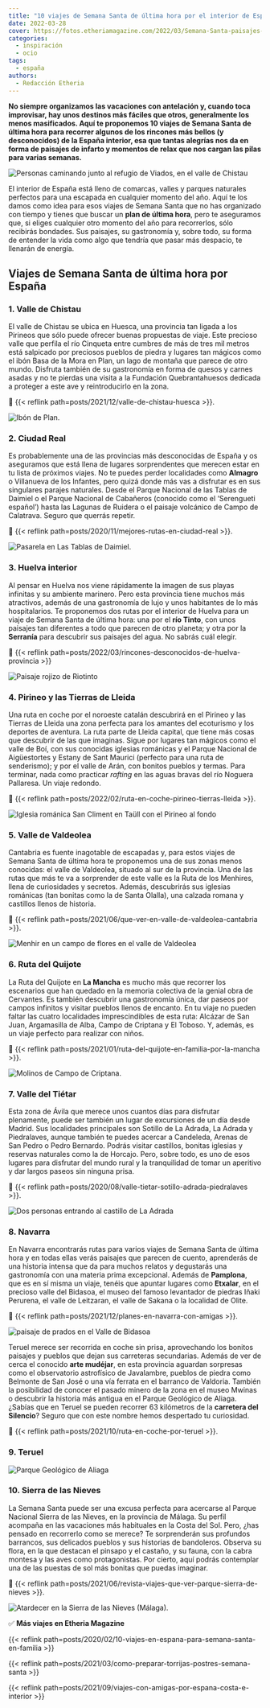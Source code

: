 ```yaml
---
title: "10 viajes de Semana Santa de última hora por el interior de España"
date: 2022-03-28
cover: https://fotos.etheriamagazine.com/2022/03/Semana-Santa-paisajes-del-valle-del-Bidasoa.jpg
categories: 
  - inspiración
  - ocio
tags: 
  - españa
authors: 
  - Redacción Etheria
---
```


**No siempre organizamos las vacaciones con antelación y, cuando toca improvisar, hay 
unos destinos más fáciles que otros, generalmente los menos masificados. Aquí te 
proponemos 10 viajes de Semana Santa de última hora para recorrer algunos de los 
rincones más bellos (y desconocidos) de la España interior, esa que tantas alegrías nos 
da en forma de paisajes de infarto y momentos de relax que nos cargan las pilas para 
varias semanas.** 

![Personas caminando junto al refugio de Viados, en el valle de Chistau](https://fotos.etheriamagazine.com/2022/03/Semana-Santa-valle-chistau-Bordas-refugio-de-VIADOS.jpg "Senderismo en el valle de Chistau, un planazo en Semana Santa.")

El interior de España está lleno de comarcas, valles y parques naturales perfectos para 
una escapada en cualquier momento del año. Aquí te los damos como idea para esos viajes 
de Semana Santa que no has organizado con tiempo y tienes que buscar un **plan de última 
hora**, pero te aseguramos que, si eliges cualquier otro momento del año para 
recorrerlos, sólo recibirás bondades. Sus paisajes, su gastronomía y, sobre todo, su 
forma de entender la vida como algo que tendría que pasar más despacio, te llenarán de 
energía. 

## Viajes de Semana Santa de última hora por España

### 1\. Valle de Chistau

El valle de Chistau se ubica en Huesca, una provincia tan ligada a los Pirineos que sólo 
puede ofrecer buenas propuestas de viaje. Este precioso valle que perfila el río 
Cinqueta entre cumbres de más de tres mil metros está salpicado por preciosos pueblos de 
piedra y lugares tan mágicos como el ibón Basa de la Mora en Plan, un lago de montaña 
que parece de otro mundo. Disfruta también de su gastronomía en forma de quesos y carnes 
asadas y no te pierdas una visita a la Fundación Quebrantahuesos dedicada a proteger a 
este ave y reintroducirlo en la zona. 

📍 {{< reflink path=posts/2021/12/valle-de-chistau-huesca >}}. 

![Ibón de Plan.](https://fotos.etheriamagazine.com/2022/03/Semana-Santa-valle-Chistau-Ibon-de-Plan.jpg "Ibón de Plan.")

### 2\. Ciudad Real

Es probablemente una de las provincias más desconocidas de España y os aseguramos que 
está llena de lugares sorprendentes que merecen estar en tu lista de próximos viajes. No 
te puedes perder localidades como **Almagro** o Villanueva de los Infantes, pero quizá 
donde más vas a disfrutar es en sus singulares parajes naturales. Desde el Parque 
Nacional de las Tablas de Daimiel o el Parque Nacional de Cabañeros (conocido como el 
‘Serengueti español’) hasta las Lagunas de Ruidera o el paisaje volcánico de Campo de 
Calatrava. Seguro que querrás repetir. 

📍 {{< reflink path=posts/2020/11/mejores-rutas-en-ciudad-real >}}. 

![Pasarela en Las Tablas de Daimiel.](https://fotos.etheriamagazine.com/2022/03/Semana-Santa-ciudad-real-Tablas-de-Daimiel.jpg "Amanecer en Las Tablas de Daimiel (Ciudad Real).")

### 3\. Huelva interior

Al pensar en Huelva nos viene rápidamente la imagen de sus playas infinitas y su 
ambiente marinero. Pero esta provincia tiene muchos más atractivos, además de una 
gastronomía de lujo y unos habitantes de lo más hospitalarios. Te proponemos dos rutas 
por el interior de Huelva para un viaje de Semana Santa de última hora: una por el **río 
Tinto**, con unos paisajes tan diferentes a todo que parecen de otro planeta; y otra por 
la **Serranía** para descubrir sus paisajes del agua. No sabrás cuál elegir. 

📍 {{< reflink path=posts/2022/03/rincones-desconocidos-de-huelva-provincia >}} 

![Paisaje rojizo de Riotinto](https://fotos.etheriamagazine.com/2022/03/Semana-Santa-Viajar-a-Marte-Huelva.jpg "Viajar a Marte sin salir de Huelva. © Yolanda Cardo")

### 4\. Pirineo y las Tierras de Lleida

Una ruta en coche por el noroeste catalán descubrirá en el Pirineo y las Tierras de 
Lleida una zona perfecta para los amantes del ecoturismo y los deportes de aventura. La 
ruta parte de Lleida capital, que tiene más cosas que descubrir de las que imaginas. 
Sigue por lugares tan mágicos como el valle de Boí, con sus conocidas iglesias románicas 
y el Parque Nacional de Aigüestortes y Estany de Sant Maurici (perfecto para una ruta de 
senderismo); y por el valle de Arán, con bonitos pueblos y termas. Para terminar, nada 
como practicar _rafting_ en las aguas bravas del río Noguera Pallaresa. Un viaje 
redondo. 

📍 {{< reflink path=posts/2022/02/ruta-en-coche-pirineo-tierras-lleida >}}. 

![Iglesia románica San Climent en Taüll con el Pirineo al fondo](https://fotos.etheriamagazine.com/2022/03/Semana-Santa-Taull-iglesia-de-Sant-Climent.jpg "Iglesia de Sant Climent, en Taüll. © Pedro Grifol")

### 5\. Valle de Valdeolea

Cantabria es fuente inagotable de escapadas y, para estos viajes de Semana Santa de 
última hora te proponemos una de sus zonas menos conocidas: el valle de Valdeolea, 
situado al sur de la provincia. Una de las rutas que más te va a sorprender de este 
valle es la Ruta de los Menhires, llena de curiosidades y secretos. Además, descubrirás 
sus iglesias románicas (tan bonitas como la de Santa Olalla), una calzada romana y 
castillos llenos de historia. 

📍 {{< reflink path=posts/2021/06/que-ver-en-valle-de-valdeolea-cantabria >}}. 

![Menhir en un campo de flores en el valle de Valdeolea](https://fotos.etheriamagazine.com/2022/03/Semana-Santa-cantabria-valdeolea-menhir.jpg "Menhir en el valle de Valdeolea.")

### 6\. Ruta del Quijote

La Ruta del Quijote en **La Mancha** es mucho más que recorrer los escenarios que han 
quedado en la memoria colectiva de la genial obra de Cervantes. Es también descubrir una 
gastronomía única, dar paseos por campos infinitos y visitar pueblos llenos de encanto. 
En tu viaje no pueden faltar las cuatro localidades imprescindibles de esta ruta: 
Alcázar de San Juan, Argamasilla de Alba, Campo de Criptana y El Toboso. Y, además, es 
un viaje perfecto para realizar con niños. 

📍 {{< reflink path=posts/2021/01/ruta-del-quijote-en-familia-por-la-mancha >}}. 

![Molinos de Campo de Criptana.](https://fotos.etheriamagazine.com/2022/03/Semana-Santa-ruta-quijote-campo-criptana.jpg "Molinos de Campo de Criptana.")

### 7\. Valle del Tiétar

Esta zona de Ávila que merece unos cuantos días para disfrutar plenamente, puede ser 
también un lugar de excursiones de un día desde Madrid. Sus localidades principales son 
Sotillo de La Adrada, La Adrada y Piedralaves, aunque también te puedes acercar a 
Candeleda, Arenas de San Pedro o Pedro Bernardo. Podrás visitar castillos, bonitas 
iglesias y reservas naturales como la de Horcajo. Pero, sobre todo, es uno de esos 
lugares para disfrutar del mundo rural y la tranquilidad de tomar un aperitivo y dar 
largos paseos sin ninguna prisa. 

📍 {{< reflink path=posts/2020/08/valle-tietar-sotillo-adrada-piedralaves >}}. 

![Dos personas entrando al castillo de La Adrada](https://fotos.etheriamagazine.com/2022/03/Semana-Santa-castillo-adrada.jpg "Entrada del castillo de La Adrada. © Etheria Magazine")

### 8\. Navarra

En Navarra encontrarás rutas para varios viajes de Semana Santa de última hora y en 
todas ellas verás paisajes que parecen de cuento, aprenderás de una historia intensa que 
da para muchos relatos y degustarás una gastronomía con una materia prima excepcional. 
Además de **Pamplona**, que es en sí misma un viaje, tenéis que apuntar lugares como 
**Etxalar**, en el precioso valle del Bidasoa, el museo del famoso levantador de piedras 
Iñaki Perurena, el valle de Leitzaran, el valle de Sakana o la localidad de Olite. 

📍 {{< reflink path=posts/2021/12/planes-en-navarra-con-amigas >}}. 

![paisaje de prados en el Valle de Bidasoa](https://fotos.etheriamagazine.com/2022/03/Semana-Santa-paisajes-del-valle-del-Bidasoa.jpg "Valle de Bidasoa. © Yolanda Cardo")

Teruel merece ser recorrida en coche sin prisa, aprovechando los bonitos paisajes y 
pueblos que dejan sus carreteras secundarias. Además de ver de cerca el conocido **arte 
mudéjar**, en esta provincia aguardan sorpresas como el observatorio astrofísico de 
Javalambre, pueblos de piedra como Belmonte de San José o una vía ferrata en el barranco 
de Valdoria. También la posibilidad de conocer el pasado minero de la zona en el museo 
Mwinas o descubrir la historia más antigua en el Parque Geológico de Aliaga. ¿Sabías que 
en Teruel se pueden recorrer 63 kilómetros de la **carretera del Silencio**? Seguro que 
con este nombre hemos despertado tu curiosidad. 

📍 {{< reflink path=posts/2021/10/ruta-en-coche-por-teruel >}}. 

### 9\. Teruel

![Parque Geológico de Aliaga](https://fotos.etheriamagazine.com/2022/03/Semana-Santa-Parque-Geologico-de-Aliaga-y-pueblo-de-Aliaga.jpg "Parque Geológico de Aliaga.")

### 10\. Sierra de las Nieves

La Semana Santa puede ser una excusa perfecta para acercarse al Parque Nacional Sierra 
de las Nieves, en la provincia de Málaga. Su perfil acompaña en las vacaciones más 
habituales en la Costa del Sol. Pero, ¿has pensado en recorrerlo como se merece? Te 
sorprenderán sus profundos barrancos, sus delicados pueblos y sus historias de 
bandoleros. Observa su flora, en la que destacan el pinsapo y el castaño, y su fauna, 
con la cabra montesa y las aves como protagonistas. Por cierto, aquí podrás contemplar 
una de las puestas de sol más bonitas que puedas imaginar. 

📍 {{< reflink path=posts/2021/06/revista-viajes-que-ver-parque-sierra-de-nieves >}}. 

![Atardecer en la Sierra de las Nieves (Málaga).](https://fotos.etheriamagazine.com/2022/03/Semana-Santa-puesta-sol-sierra-nieves.jpg "Atardecer en la Sierra de las Nieves (Málaga).")

✅ **Más viajes en Etheria Magazine** 

{{< reflink path=posts/2020/02/10-viajes-en-espana-para-semana-santa-en-familia >}} 

{{< reflink path=posts/2021/03/como-preparar-torrijas-postres-semana-santa >}} 

{{< reflink path=posts/2021/09/viajes-con-amigas-por-espana-costa-e-interior >}}
